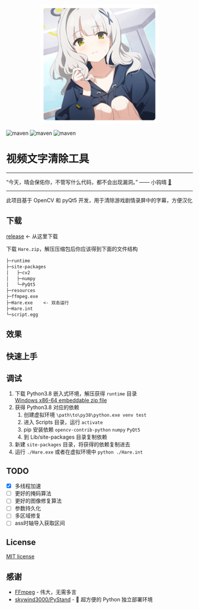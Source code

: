 <div align=center><img width="320" height="320" src="./md/hare_momotalk.png"/></div>

![maven](https://img.shields.io/badge/Python-3.8%2B-blue) 
![maven](https://img.shields.io/badge/OpenCV-4.10.0-yellow) 
![maven](https://img.shields.io/badge/pyQt-5.15.10-red)

# 视频文字清除工具

****

“今天，晴会保佑你，不管写什么代码，都不会出现漏洞。” —— 小钩晴 [📢](https://static.kivo.wiki/voices/students/%E5%B0%8F%E9%92%A9%20%E6%99%B4/guF8G61lNHMhqdeztHSHTAMMEmCG1qy1.ogg)

****

此项目基于 OpenCV 和 pyQt5 开发，用于清除游戏剧情录屏中的字幕，方便汉化

## 下载

[release](https://github.com/U1805/Hare/releases/tag/v1.0.1r) <- 从这里下载

下载 `Hare.zip`，解压压缩包后你应该得到下面的文件结构

```
├─runtime
├─site-packages
│   ├─cv2
│   ├─numpy
│   └─PyQt5
├─resources
├─ffmpeg.exe
├─Hare.exe    <- 双击运行
├─Hare.int
└─script.egg
```

## 效果



## 快速上手



## 调试

1. 下载 Python3.8 嵌入式环境，解压获得 `runtime` 目录  
   [Windows x86-64 embeddable zip file](https://www.python.org/downloads/release/python-380/)
2. 获得 Python3.8 对应的依赖
   1. 创建虚拟环境 `\path\to\py38\python.exe venv test`
   2. 进入 Scripts 目录，运行 `activate`
   3. pip 安装依赖 `opencv-contrib-python` `numpy` `PyQt5`
   4. 到 Lib/site-packages 目录复制依赖
3. 新建 `site-packages` 目录，将获得的依赖复制进去
4. 运行 `./Hare.exe` 或者在虚拟环境中 `python ./Hare.int`

## TODO

- [x] 多线程加速
- [ ] 更好的掩码算法
- [ ] 更好的图像修复算法
- [ ] 参数持久化
- [ ] 多区域修复
- [ ] ass时轴导入获取区间

## License

[MIT license](./LICENSE)

## 感谢

- [FFmpeg](http://ffmpeg.org/) - 伟大，无需多言
- [skywind3000/PyStand](https://github.com/skywind3000/PyStand) - 🚀 超方便的 Python 独立部署环境